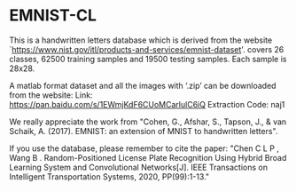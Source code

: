 # EMNIST-CL
This is a handwritten letters database which is derived from the website `https://www.nist.gov/itl/products-and-services/emnist-dataset'.  covers 26 classes, 62500 training samples and 19500 testing samples. Each sample is 28x28.


A matlab format dataset and all the images with ‘.zip’  can be downloaded from the website:
Link: https://pan.baidu.com/s/1EWmjKdF6CUoMCarlulC6iQ   Extraction Code: naj1 


We  really appreciate the work from "Cohen, G., Afshar, S., Tapson, J., & van Schaik, A. (2017). EMNIST: an extension of MNIST to handwritten letters".

If you use the database, please remember to cite the paper: 
"Chen C L P , Wang B . Random-Positioned License Plate Recognition Using Hybrid Broad Learning System and Convolutional Networks[J]. IEEE Transactions on Intelligent Transportation Systems, 2020, PP(99):1-13."
